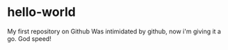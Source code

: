 # hello-world
My first repository on Github
Was intimidated by github, now i'm giving it a go.
God speed!
